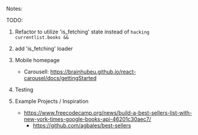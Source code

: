 Notes: 

TODO:
1. Refactor to utilize 'is_fetching' state instead of `hacking currentlist.books &&`
2. add 'is_fetching' loader
3. Mobile homepage
    - Carousell: https://brainhubeu.github.io/react-carousel/docs/gettingStarted
3. Testing

3. Example Projects / Inspiration
    - https://www.freecodecamp.org/news/build-a-best-sellers-list-with-new-york-times-google-books-api-46201c30aec7/
        - https://github.com/agbales/best-sellers